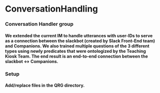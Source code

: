 # ConversationHandling

### Conversation Handler group 
#### We extended the current IM to handle utterances with user-IDs to serve as a connection between the slackbot (created by Slack Front-End team) and Companions. We also trained multiple questions of the 3 different types using newly predicates that were ontologized by the Teaching Kiosk Team. The end result is an end-to-end connection between the slackbot <-> Companions.

### Setup
#### Add/replace files in the QRG directory.
